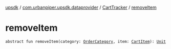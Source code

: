[upsdk](../../index.md) / [com.urbanpiper.upsdk.dataprovider](../index.md) / [CartTracker](index.md) / [removeItem](./remove-item.md)

# removeItem

`abstract fun removeItem(category: `[`OrderCategory`](../../com.urbanpiper.upsdk.model.networkresponse/-order-category/index.md)`, item: `[`CartItem`](../../com.urbanpiper.upsdk.model.networkresponse/-cart-item/index.md)`): `[`Unit`](https://kotlinlang.org/api/latest/jvm/stdlib/kotlin/-unit/index.html)